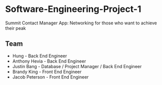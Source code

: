 # Software-Engineering-Project-1
Summit Contact Manager App: Networking for those who want to achieve their peak
## Team
* Hung - Back End Engineer
* Anthony Hevia - Back End Engineer
* Justin Bang - Database / Project Manager / Back End Engineer
* Brandy King - Front End Engineer
* Jacob Peterson - Front End Engineer
